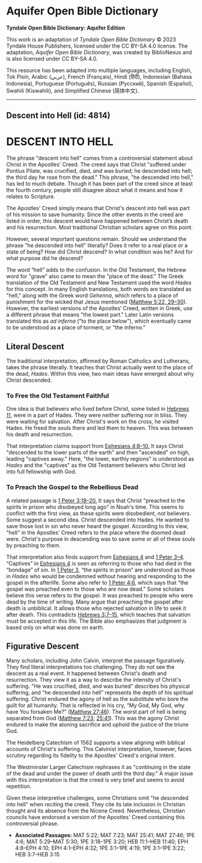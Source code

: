 # Aquifer Open Bible Dictionary

**Tyndale Open Bible Dictionary: Aquifer Edition**

This work is an adaptation of *Tyndale Open Bible Dictionary* © 2023 Tyndale House Publishers, licensed under the CC BY\-SA 4\.0 license. The adaptation, *Aquifer Open Bible Dictionary*, was created by BiblioNexus and is also licensed under CC BY\-SA 4\.0\.

This resource has been adapted into multiple languages, including English, Tok Pisin, Arabic (عربي), French (Français), Hindi (हिंदी), Indonesian (Bahasa Indonesia), Portuguese (Português), Russian (Русский), Spanish (Español), Swahili (Kiswahili), and Simplified Chinese (简体中文).



--------------------------------

## Descent into Hell (id: 4814)

DESCENT INTO HELL
=================

The phrase "descent into hell" comes from a controversial statement about Christ in the Apostles’ Creed. The creed says that Christ "suffered under Pontius Pilate, was crucified, died, and was buried; he descended into hell; the third day he rose from the dead." This phrase, "he descended into hell," has led to much debate. Though it has been part of the creed since at least the fourth century, people still disagree about what it means and how it relates to Scripture.

The Apostles' Creed simply means that Christ's descent into hell was part of his mission to save humanity. Since the other events in the creed are listed in order, this descent would have happened between Christ’s death and his resurrection. Most traditional Christian scholars agree on this point.

However, several important questions remain. Should we understand the phrase "he descended into hell" literally? Does it refer to a real place or a state of being? How did Christ descend? In what condition was he? And for what purpose did he descend?

The word “hell” adds to the confusion. In the Old Testament, the Hebrew word for "grave" also came to mean the "place of the dead." The Greek translation of the Old Testament and New Testament used the word *Hades* for this concept. In many English translations, both words are translated as "hell," along with the Greek word *Gehenna*, which refers to a place of punishment for the wicked that Jesus mentioned ([Matthew 5:22, 29](https://ref.ly/Matt5:22,Matt5:29-Matt5:30)[–](https://ref.ly/Matt5:22)[30](https://ref.ly/Matt5:22,Matt5:29-Matt5:30)). However, the earliest versions of the Apostles’ Creed, written in Greek, use a different phrase that means "the lowest part." Later Latin versions translated this as *ad inferna* ("to the place below"), which eventually came to be understood as a place of torment, or "the inferno."

Literal Descent
---------------

The traditional interpretation, affirmed by Roman Catholics and Lutherans, takes the phrase literally. It teaches that Christ actually went to the place of the dead, *Hades*. Within this view, two main ideas have emerged about why Christ descended.

### To Free the Old Testament Faithful

One idea is that believers who lived before Christ, some listed in [Hebrews 11](https://ref.ly/Heb11:1-Heb11:40), were in a part of Hades. They were neither suffering nor in bliss. They were waiting for salvation. After Christ's work on the cross, he visited Hades. He freed the souls there and led them to heaven. This was between his death and resurrection.

That interpretation claims support from [Ephesians 4:8](https://ref.ly/Eph4:8-Eph4:10)[–](https://ref.ly/Eph4:8-Eph4:10)[10\.](https://ref.ly/Eph4:8-Eph4:10) It says Christ "descended to the lower parts of the earth" and then "ascended" on high, leading "captives away." Here, "the lower, earthly regions" is understood as *Hades* and the "captives" as the Old Testament believers who Christ led into full fellowship with God.

### To Preach the Gospel to the Rebellious Dead

A related passage is [1 Peter 3:18](https://ref.ly/1Pet3:18-1Pet3:20)[–](https://ref.ly/1Pet3:18-1Pet3:20)[20\.](https://ref.ly/1Pet3:18-1Pet3:20) It says that Christ "preached to the spirits in prison who disobeyed long ago" in Noah's time. This seems to conflict with the first view, as these spirits were disobedient, not believers. Some suggest a second idea. Christ descended into Hades. He wanted to save those lost in sin who never heard the gospel. According to this view, "hell" in the Apostles’ Creed refers to the place where the doomed dead were. Christ's purpose in descending was to save some or all of these souls by preaching to them.

That interpretation also finds support from [Ephesians 4](https://ref.ly/Eph4:1-Eph4:32) and [1 Peter 3–4](https://ref.ly/1Pet3:1-1Pet4:19). “Captives” in [Ephesians 4](https://ref.ly/Eph4:1-Eph4:32) is seen as referring to those who had died in the “bondage” of sin. In [1 Peter 3](https://ref.ly/1Pet3:1-1Pet3:22), “the spirits in prison” are understood as those in *Hades* who would be condemned without hearing and responding to the gospel in the afterlife. Some also refer to [1 Peter 4:6](https://ref.ly/1Pet4:6), which says that "the gospel was preached even to those who are now dead." Some scholars believe this verse refers to the gospel. It was preached to people who were dead by the time of writing. Many argue that preaching the gospel after death is unbiblical. It allows those who rejected salvation in life to seek it after death. This contradicts [Hebrews 3:7–15](https://ref.ly/Heb3:7-Heb3:15), which teaches that salvation must be accepted in this life. The Bible also emphasizes that judgment is based only on what was done on earth.

Figurative Descent
------------------

Many scholars, including John Calvin, interpret the passage figuratively. They find literal interpretations too challenging. They do not see the descent as a real event. It happened between Christ's death and resurrection. They view it as a way to describe the intensity of Christ's suffering. "He was crucified, died, and was buried" describes his physical suffering, and "he descended into hell" represents the depth of his spiritual suffering. Christ endured the agony of hell as the substitute who bore the guilt for all humanity. That is reflected in his cry, “My God, My God, why have You forsaken Me?” ([Matthew 27:46](https://ref.ly/Matt27:46)). The worst part of hell is being separated from God ([Matthew 7:23](https://ref.ly/Matt7:23); [25:41](https://ref.ly/Matt25:41)). This was the agony Christ endured to make the atoning sacrifice and uphold the justice of the triune God.

The Heidelberg Catechism of 1562 supports a view aligning with biblical accounts of Christ's suffering. This Calvinist interpretation, however, faces scrutiny regarding its fidelity to the Apostles' Creed's original intent.

The Westminster Larger Catechism rephrases it as "continuing in the state of the dead and under the power of death until the third day." A major issue with this interpretation is that the creed is very brief and seems to avoid repetition.

Given these interpretive challenges, some Christians omit "he descended into hell" when reciting the creed. They cite its late inclusion in Christian thought and its absence from the Nicene Creed. Nevertheless, Christian councils have endorsed a version of the Apostles' Creed containing this controversial phrase.

* **Associated Passages:** MAT 5:22; MAT 7:23; MAT 25:41; MAT 27:46; 1PE 4:6; MAT 5:29–MAT 5:30; 1PE 3:18–1PE 3:20; HEB 11:1–HEB 11:40; EPH 4:8–EPH 4:10; EPH 4:1–EPH 4:32; 1PE 3:1–1PE 4:19; 1PE 3:1–1PE 3:22; HEB 3:7–HEB 3:15


